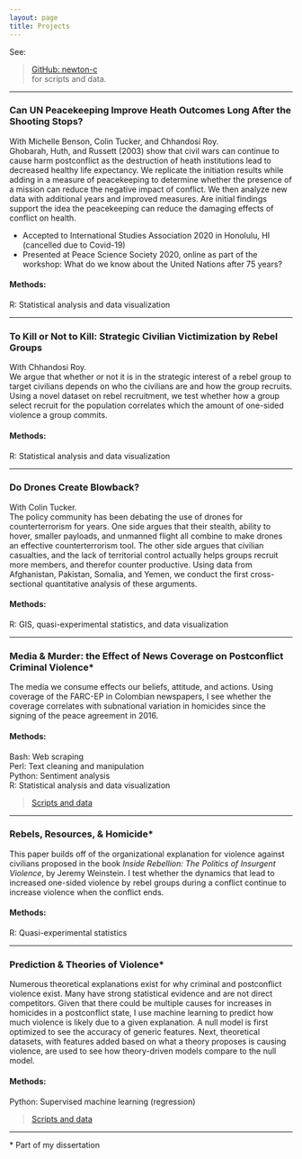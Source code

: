 ```yaml
---
layout: page
title: Projects
---
```

See:  
> [GitHub: newton-c](https://github.com/newton-c/)  
for scripts and data.   

-------------------------------------------------------------------------------

### Can UN Peacekeeping Improve Heath Outcomes Long After the Shooting Stops?  
With Michelle Benson, Colin Tucker, and Chhandosi Roy.  
Ghobarah, Huth, and Russett (2003) show that civil wars can continue to cause harm postconflict as the destruction of heath institutions lead to decreased healthy life expectancy. We replicate the initiation results while adding in a measure of peacekeeping to determine whether the presence of a mission can reduce the negative impact of conflict. We then analyze new data with additional years and improved measures. Are initial findings support the idea the peacekeeping can reduce the damaging effects of conflict on health.  

- Accepted to International Studies Association 2020 in Honolulu, HI (cancelled due to Covid-19)
- Presented at Peace Science Society 2020, online as part of the workshop: What do we know about the United Nations after 75 years?  

#### Methods:  
R: Statistical analysis and data visualization  

-------------------------------------------------------------------------------

### To Kill or Not to Kill: Strategic Civilian Victimization by Rebel Groups  
With Chhandosi Roy.  
We argue that whether or not it is in the strategic interest of a rebel group to target civilians depends on who the civilians are and how the group recruits. Using a novel dataset on rebel recruitment, we test whether how a group select recruit for the population correlates which the amount of one-sided violence a group commits.  

#### Methods:  
R: Statistical analysis and data visualization  

-------------------------------------------------------------------------------

### Do Drones Create Blowback\?  
With Colin Tucker.  
The policy community has been debating the use of drones for counterterrorism for years. One side argues that their stealth, ability to hover, smaller payloads, and unmanned flight all combine to make drones an effective counterterrorism tool. The other side argues that civilian casualties, and the lack of territorial control actually helps groups recruit more members, and therefor counter productive. Using data from Afghanistan, Pakistan, Somalia, and Yemen, we conduct the first cross-sectional quantitative analysis of these arguments.  

#### Methods:  
R: GIS, quasi-experimental statistics, and data visualization  

-------------------------------------------------------------------------------

### Media \& Murder: the Effect of News Coverage on Postconflict Criminal Violence\*  
The media we consume effects our beliefs, attitude, and actions. Using coverage of the FARC-EP in Colombian newspapers, I see whether the coverage correlates with subnational variation in homicides since the signing of the peace agreement in 2016.  

#### Methods:  
Bash: Web scraping  
Perl: Text cleaning and manipulation  
Python: Sentiment analysis  
R: Statistical analysis and data visualization  
> [Scripts and data](https://github.com/newton-c/Dissertation/tree/main/media)

-------------------------------------------------------------------------------

### Rebels, Resources, \& Homicide\*  
This paper builds off of the organizational explanation for violence against civilians proposed in the book *Inside Rebellion: The Politics of Insurgent Violence*, by Jeremy Weinstein. I test whether the dynamics that lead to increased one-sided violence by rebel groups during a conflict continue to increase violence when the conflict ends.  

#### Methods:  
R: Quasi-experimental statistics  

-------------------------------------------------------------------------------

### Prediction \& Theories of Violence\*  
Numerous theoretical explanations exist for why criminal and postconflict violence exist. Many have strong statistical evidence and are not direct competitors. Given that there could be multiple causes for increases in homicides in a postconflict state, I use machine learning to predict how much violence is likely due to a given explanation. A null model is first optimized to see the accuracy of generic features. Next, theoretical datasets, with features added based on what a theory proposes is causing violence, are used to see how theory-driven models compare to the null model.  

#### Methods:  
Python: Supervised machine learning (regression)  
> [Scripts and data](https://github.com/newton-c/Dissertation/tree/main/predict)

-------------------------------------------------------------------------------







\* Part of my dissertation
